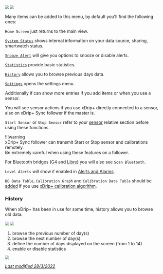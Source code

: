 <img src="../../images/hamburger_menu.png" style="zoom:75%;" />    
<img src="../images/UI-HM.png" style="zoom:75%;" />

Many items can be added to this menu, by default you'll find the following ones:

`Home Screen` just returns to the main view.

[`System Status`](../../troubleshoot/systemstatus/) shows internal information on your data source, sharing, smartwatch status.

[`Snooze Alert`](../alarms/#snooze-alert) will give you options to snooze or disable alerts.

[`Statistics`](../statistics/) provide basic statistics.

[`History`](#history) allows you to browse previous days data.

[`Settings`](../settings/) opens the settings menu.

Additionally if can show more entries if you add items or when you use a sensor.

You will see sensor actions if you use xDrip+ directly connected to a sensor, also on xDrip+ Sync follower if the master is.

`Start Sensor` or `Stop Sensor` refer to your [sensor](../../install/datasource/#sensor-selection) relative section before using these functions.

!!!warning  
    xDrip+ Sync follower can transmit Start or Stop sensor and calibrations remotely.  
    Be extremely careful when using these features on a follower.

For Bluetooth bridges ([G4](../../install/G4/) and [Libre](../../install/libreBT/)) you will also see `Scan Bluetooth`.

`Level Alerts` will show if enabled in [Alerts and Alarms](../alarms/#glucose-level-alert-list).

`BG Data Table`, `Calibration Graph` and `Calibration Data Table` should be [added](../lesscommon) if you use [xDrip+ calibration algorithm](../../calibrate/calibrate/#native-and-xdrip-algorithms).

### History

When xDrip+ has been in use for some time, history allows you to browse old data.

<img src="../../images/hamburger_menu.png" style="zoom:75%;" />    
<img src="../images/M-HIS.png" style="zoom:75%;" />

1. browse the previous number of day(s)
2. browse the next number of day(s)
3. define the number of days displayed on the screen (from 1 to 14)
4. enable or disable statistics

<img src="../images/M-HIS1.png" style="zoom:75%;" />

</br>

[*Last modified 28/3/2022*](https://github.com/NightscoutFoundation/xDrip/releases/tag/2022.03.27)
